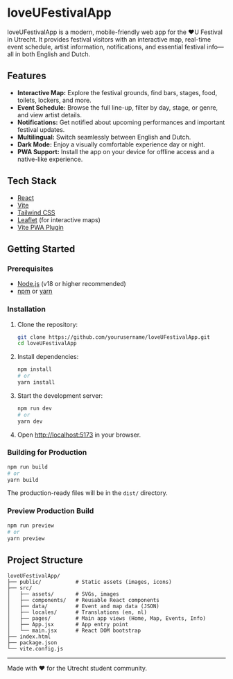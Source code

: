 # loveUFestivalApp

loveUFestivalApp is a modern, mobile-friendly web app for the ❤️U Festival in Utrecht. It provides festival visitors with an interactive map, real-time event schedule, artist information, notifications, and essential festival info—all in both English and Dutch.

## Features

- **Interactive Map:** Explore the festival grounds, find bars, stages, food, toilets, lockers, and more.
- **Event Schedule:** Browse the full line-up, filter by day, stage, or genre, and view artist details.
- **Notifications:** Get notified about upcoming performances and important festival updates.
- **Multilingual:** Switch seamlessly between English and Dutch.
- **Dark Mode:** Enjoy a visually comfortable experience day or night.
- **PWA Support:** Install the app on your device for offline access and a native-like experience.

## Tech Stack

- [React](https://react.dev/)
- [Vite](https://vitejs.dev/)
- [Tailwind CSS](https://tailwindcss.com/)
- [Leaflet](https://leafletjs.com/) (for interactive maps)
- [Vite PWA Plugin](https://vite-pwa-org.netlify.app/)

## Getting Started

### Prerequisites

- [Node.js](https://nodejs.org/) (v18 or higher recommended)
- [npm](https://www.npmjs.com/) or [yarn](https://yarnpkg.com/)

### Installation

1. Clone the repository:
   ```sh
   git clone https://github.com/yourusername/loveUFestivalApp.git
   cd loveUFestivalApp
   ```

2. Install dependencies:
   ```sh
   npm install
   # or
   yarn install
   ```

3. Start the development server:
   ```sh
   npm run dev
   # or
   yarn dev
   ```

4. Open [http://localhost:5173](http://localhost:5173) in your browser.

### Building for Production

```sh
npm run build
# or
yarn build
```

The production-ready files will be in the `dist/` directory.

### Preview Production Build

```sh
npm run preview
# or
yarn preview
```

## Project Structure

```
loveUFestivalApp/
├── public/           # Static assets (images, icons)
├── src/
│   ├── assets/       # SVGs, images
│   ├── components/   # Reusable React components
│   ├── data/         # Event and map data (JSON)
│   ├── locales/      # Translations (en, nl)
│   ├── pages/        # Main app views (Home, Map, Events, Info)
│   ├── App.jsx       # App entry point
│   └── main.jsx      # React DOM bootstrap
├── index.html
├── package.json
└── vite.config.js
```

---

Made with ❤️ for the Utrecht student community.
